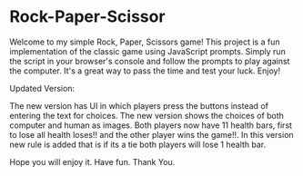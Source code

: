 # Rock-Paper-Scissor
Welcome to my simple Rock, Paper, Scissors game! This project is a fun implementation of the classic game using JavaScript prompts. Simply run the script in your browser's console and follow the prompts to play against the computer. It's a great way to pass the time and test your luck. Enjoy!

Updated Version:

The new version has UI in which players press the buttons instead of 
entering the text for choices. The new version shows the choices of both
computer and human as images. Both players now have 11 health bars, first 
to lose all health loses!! and the other player wins the game!!. In this version new rule is added that is if its a tie both players will lose 1 health bar.

Hope you will enjoy it.
Have fun.
Thank You.